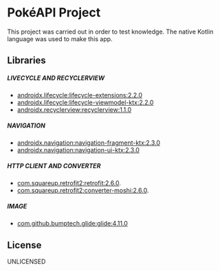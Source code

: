 # PokéAPI Project

This project was carried out in order to test knowledge. The native Kotlin language was used to make this app.

## Libraries

##### LIVECYCLE AND RECYCLERVIEW
- [androidx.lifecycle:lifecycle-extensions:2.2.0](https://developer.android.com/jetpack/androidx/releases/lifecycle)
- [androidx.lifecycle:lifecycle-viewmodel-ktx:2.2.0](https://developer.android.com/jetpack/androidx/releases/lifecycle)
- [androidx.recyclerview:recyclerview:1.1.0](https://developer.android.com/jetpack/androidx/releases/recyclerview)

##### NAVIGATION
- [androidx.navigation:navigation-fragment-ktx:2.3.0](https://developer.android.com/jetpack/androidx/releases/navigation)
- [androidx.navigation:navigation-ui-ktx:2.3.0](https://developer.android.com/jetpack/androidx/releases/navigation)

##### HTTP CLIENT AND CONVERTER
- [com.squareup.retrofit2:retrofit:2.6.0](https://square.github.io/retrofit/).
- [com.squareup.retrofit2:converter-moshi:2.6.0](https://github.com/square/retrofit/tree/master/retrofit-converters/moshi).

##### IMAGE
- [com.github.bumptech.glide:glide:4.11.0](https://github.com/bumptech/glide)


## License
UNLICENSED
